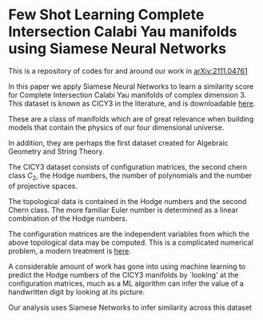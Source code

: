 # Few Shot Learning Complete Intersection Calabi Yau manifolds using Siamese Neural Networks

This is a repository of codes for and around our work in [arXiv:2111.04761](https://arxiv.org/abs/2111.04761)

In this paper we apply Siamese Neural Networks to learn a similarity score for Complete Intersection Calabi Yau manifolds of complex
dimension 3. This dataset is known as CICY3 in the literature, and is downloadable [here](http://www-thphys.physics.ox.ac.uk/projects/CalabiYau/cicylist/).

These are a class of manifolds which are of great relevance when building models that contain the physics of our four dimensional universe.

In addition, they are perhaps the first dataset created for Algebraic Geometry and String Theory.

The CICY3 dataset consists of configuration matrices, the second chern class $C_2$, 
the Hodge numbers, the number of polynomials and the number of projective spaces. 

The topological data is contained in the Hodge numbers and the second Chern class.
The more familiar Euler number is determined as a linear combination of the Hodge
numbers. 

The configuration matrices are the independent variables from which the above topological 
data may be computed. This is a complicated numerical problem, a modern treatment is 
[here](https://arxiv.org/abs/0805.2875).

A considerable amount of work has gone into using machine learning to predict the Hodge 
numbers of the CICY3 manifolds by `looking' at the configuration matrices, much as a
ML algorithm can infer the value of a handwritten digit by looking at its picture.

Our analysis uses Siamese Networks to infer similarity across this dataset
